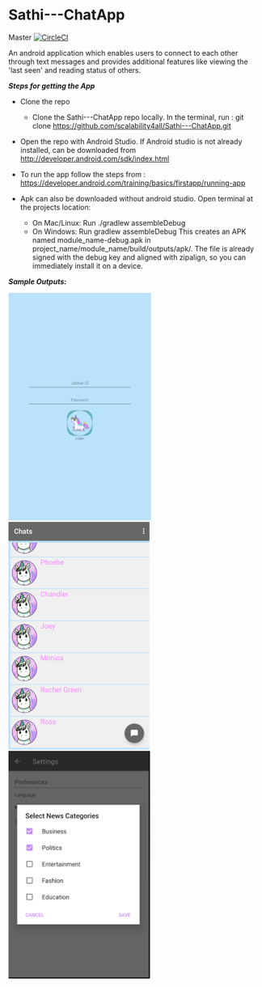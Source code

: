 # Sathi---ChatApp

Master [![CircleCI](https://circleci.com/gh/scalability4all/Sathi---ChatApp/tree/master.svg?style=svg)](https://circleci.com/gh/scalability4all/Sathi---ChatApp/tree/master)

An android application which enables users to connect to each other through text messages and provides additional features like viewing the 'last seen' and reading status of others.

***Steps for getting the App***

* Clone the repo 
  * Clone the Sathi---ChatApp repo locally. In the terminal, run :
    git clone https://github.com/scalability4all/Sathi---ChatApp.git
  
* Open the repo with Android Studio. If Android studio is not already installed, can be downloaded from 
    http://developer.android.com/sdk/index.html
  
* To run the app follow the steps from : https://developer.android.com/training/basics/firstapp/running-app
  
* Apk can also be downloaded without android studio.
   Open terminal at the projects location:
   * On Mac/Linux:
        Run ./gradlew assembleDebug 
   * On Windows:
        Run gradlew assembleDebug
   This creates an APK named module_name-debug.apk in project_name/module_name/build/outputs/apk/. The file is already signed    with the debug key and aligned with zipalign, so you can immediately install it on a device.


***Sample Outputs:***


<img src=".metadata/images/login-screen.png" height="450"/><img src=".metadata/images/chat-screen.png" height="450"/>
<img src=".metadata/images/settings-screen.png" height="450"/>

        
